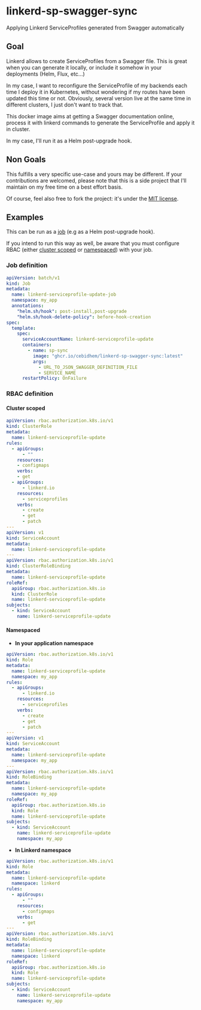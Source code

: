 # linkerd-sp-swagger-sync

Applying Linkerd ServiceProfiles generated from Swagger automatically

## Goal

Linkerd allows to create ServiceProfiles from a Swagger file. This is great when you can generate it locally, or include it somehow in your deployments (Helm, Flux, etc...)

In my case, I want to reconfigure the ServiceProfile of my backends each time I deploy it in Kubernetes, without wondering if my routes have been updated this time or not. Obviously, several version live at the same time in different clusters, I just don't want to track that.

This docker image aims at getting a Swagger documentation online, process it with linkerd commands to generate the ServiceProfile and apply it in cluster.

In my case, I'll run it as a Helm post-upgrade hook.

## Non Goals

This fulfills a very specific use-case and yours may be different. If your contributions are welcomed, please note that this is a side project that I'll maintain on my free time on a best effort basis. 

Of course, feel also free to fork the project: it's under the [MIT license](LICENSE).

## Examples

This can be run as a [job](#job-definition) (e.g as a Helm post-upgrade hook). 

If you intend to run this way as well, be aware that you must configure RBAC (either [cluster scoped](#cluster-scoped) or [namespaced](#namespaced)) with your job.

### Job definition

```yaml
apiVersion: batch/v1
kind: Job
metadata:
  name: linkerd-serviceprofile-update-job
  namespace: my_app
  annotations:
    "helm.sh/hook": post-install,post-upgrade
    "helm.sh/hook-delete-policy": before-hook-creation
spec:
  template:
    spec:
      serviceAccountName: linkerd-serviceprofile-update
      containers:
        - name: sp-sync
          image: "ghcr.io/cebidhem/linkerd-sp-swagger-sync:latest"
          args:
            - URL_TO_JSON_SWAGGER_DEFINITION_FILE
            - SERVICE_NAME
      restartPolicy: OnFailure
```

### RBAC definition

#### Cluster scoped

```yaml
apiVersion: rbac.authorization.k8s.io/v1
kind: ClusterRole
metadata:
  name: linkerd-serviceprofile-update
rules:
  - apiGroups:
      - ""
    resources:
    - configmaps
    verbs:
    - get
  - apiGroups:
      - linkerd.io
    resources:
      - serviceprofiles
    verbs:
      - create
      - get
      - patch
---
apiVersion: v1
kind: ServiceAccount
metadata:
  name: linkerd-serviceprofile-update
---
apiVersion: rbac.authorization.k8s.io/v1
kind: ClusterRoleBinding
metadata:
  name: linkerd-serviceprofile-update
roleRef:
  apiGroup: rbac.authorization.k8s.io
  kind: ClusterRole
  name: linkerd-serviceprofile-update
subjects:
  - kind: ServiceAccount
    name: linkerd-serviceprofile-update
```

#### Namespaced

* **In your application namespace**
```yaml
apiVersion: rbac.authorization.k8s.io/v1
kind: Role
metadata:
  name: linkerd-serviceprofile-update
  namespace: my_app
rules:
  - apiGroups:
      - linkerd.io
    resources:
      - serviceprofiles
    verbs:
      - create
      - get
      - patch
---
apiVersion: v1
kind: ServiceAccount
metadata:
  name: linkerd-serviceprofile-update
  namespace: my_app
---
apiVersion: rbac.authorization.k8s.io/v1
kind: RoleBinding
metadata:
  name: linkerd-serviceprofile-update
  namespace: my_app
roleRef:
  apiGroup: rbac.authorization.k8s.io
  kind: Role
  name: linkerd-serviceprofile-update
subjects:
  - kind: ServiceAccount
    name: linkerd-serviceprofile-update
    namespace: my_app
```

* **In Linkerd namespace**
```yaml
apiVersion: rbac.authorization.k8s.io/v1
kind: Role
metadata:
  name: linkerd-serviceprofile-update
  namespace: linkerd
rules:
  - apiGroups:
      - ""
    resources:
      - configmaps
    verbs:
      - get
---
apiVersion: rbac.authorization.k8s.io/v1
kind: RoleBinding
metadata:
  name: linkerd-serviceprofile-update
  namespace: linkerd
roleRef:
  apiGroup: rbac.authorization.k8s.io
  kind: Role
  name: linkerd-serviceprofile-update
subjects:
  - kind: ServiceAccount
    name: linkerd-serviceprofile-update
    namespace: my_app
```
